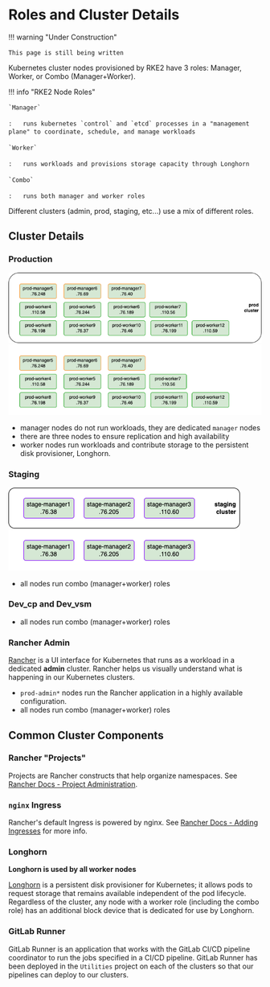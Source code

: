 # Roles and Cluster Details

!!! warning "Under Construction"

    This page is still being written

Kubernetes cluster nodes provisioned by RKE2 have 3 roles: Manager, Worker, or Combo (Manager+Worker).

!!! info "RKE2 Node Roles"

    `Manager`

    :   runs kubernetes `control` and `etcd` processes in a "management plane" to coordinate, schedule, and manage workloads

    `Worker`

    :   runs workloads and provisions storage capacity through Longhorn

    `Combo`

    :   runs both manager and worker roles


Different clusters (admin, prod, staging, etc...) use a mix of different roles.


## Cluster Details


### Production

![prod-cluster diagram](../assets/prod-cluster.png#only-light)
![prod-cluster diagram dark](../assets/prod-cluster-dark.png#only-dark)

* manager nodes do not run workloads, they are dedicated `manager` nodes
* there are three nodes to ensure replication and high availability
* worker nodes run workloads and contribute storage to the persistent disk provisioner, Longhorn.


### Staging

![staging-cluster diagram](../assets/staging-cluster.png#only-light)
![staging-cluster diagram dark](../assets/staging-cluster-dark.png#only-dark)

* all nodes run combo (manager+worker) roles


### Dev_cp and Dev_vsm

* all nodes run combo (manager+worker) roles


### Rancher Admin

[Rancher](https://www.suse.com/products/suse-rancher/) is a UI interface for Kubernetes that runs as a workload in a dedicated **admin** cluster. Rancher helps us visually understand what is happening in our Kubernetes clusters.

* `prod-admin*` nodes run the Rancher application in a highly available configuration.
* all nodes run combo (manager+worker) roles


## Common Cluster Components


### Rancher "Projects"

Projects are Rancher constructs that help organize namespaces. See [Rancher Docs - Project Administration](https://rancher.com/docs/rancher/v2.6/en/project-admin/).


### `nginx` Ingress

Rancher's default Ingress is powered by nginx. See [Rancher Docs - Adding Ingresses](https://rancher.com/docs/rancher/v2.6/en/k8s-in-rancher/load-balancers-and-ingress/ingress/) for more info.

### Longhorn

**Longhorn is used by all worker nodes**

[Longhorn](https://www.longhorn.io) is a persistent disk provisioner for Kubernetes; it allows pods to request storage that remains available independent of the pod lifecycle. Regardless of the cluster, any node with a worker role (including the combo role) has an additional block device that is dedicated for use by Longhorn.

### GitLab Runner

GitLab Runner is an application that works with the GitLab CI/CD pipeline coordinator to run the jobs specified in a CI/CD pipeline. GitLab Runner has been deployed in the `Utilities` project on each of the clusters so that our pipelines can deploy to our clusters.